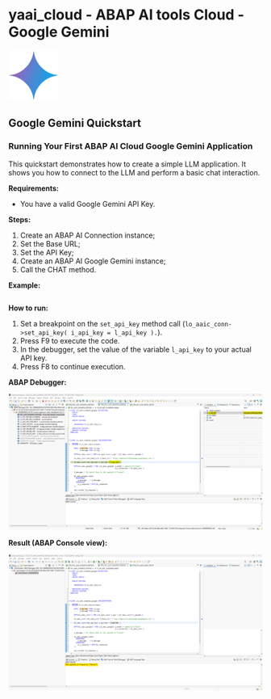 # yaai_cloud - ABAP AI tools Cloud - Google Gemini

<p>
  <img src="../images/Gemini_2024_icon.svg" alt="Google Gemini Logo" width="100px">
</p>

## Google Gemini Quickstart

### Running Your First ABAP AI Cloud Google Gemini Application

This quickstart demonstrates how to create a simple LLM application. It shows you how to connect to the LLM and perform a basic chat interaction.

**Requirements:** 
*   You have a valid Google Gemini API Key.

**Steps:**
1.  Create an ABAP AI Connection instance;
2.  Set the Base URL;
3.  Set the API Key;
4.  Create an ABAP AI Google Gemini instance;
5.  Call the CHAT method.

**Example:**
```abap

``` 

**How to run:**
1. Set a breakpoint on the `set_api_key` method call (`lo_aaic_conn->set_api_key( i_api_key = l_api_key ).`).
2. Press F9 to execute the code.
3. In the debugger, set the value of the variable `l_api_key` to your actual API key.
4. Press F8 to continue execution.

**ABAP Debugger:**

![Output of the ABAP AI quickstart example](../images/quickstart_google_1.png)

**Result (ABAP Console view):**

![Output of the ABAP AI quickstart example](../images/quickstart_google_2.png)
